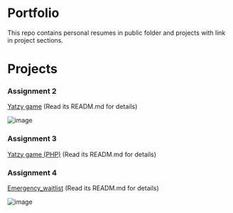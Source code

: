 # Portfolio
This repo contains personal resumes in public folder and projects with link in project sections.

# Projects 

### Assignment 2
[Yatzy game](https://github.com/TYDeng/yatzy.git)
(Read its READM.md for details)

![image](https://github.com/user-attachments/assets/dfb06d09-3a2c-4120-be53-928a2ad1aa4a)


### Assignment 3
[Yatzy game (PHP)](https://github.com/CZ2508444186/WenboYu_CSI3140_Yatzy_Game.git)
(Read its READM.md for details)

### Assignment 4
[Emergency_waitlist](https://github.com/CZ2508444186/emergency_waitlist.git)
(Read its READM.md for details)

![image](https://github.com/user-attachments/assets/097e5d71-dd6f-4507-912a-81e1f59249f5)


